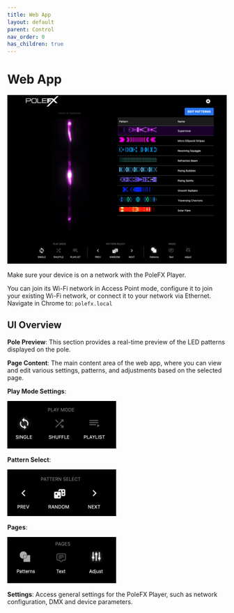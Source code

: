 ```yaml
---
title: Web App
layout: default
parent: Control
nav_order: 0
has_children: true
---
```


# Web App

![App Preview](/assets/server/ui_preview.png)

Make sure your device is on a network with the PoleFX Player. 

You can join its Wi-Fi network in Access Point mode, configure it to join your existing Wi-Fi network, or connect it to your network via Ethernet. Navigate in Chrome to: `polefx.local`

## UI Overview

**Pole Preview**: This section provides a real-time preview of the LED patterns displayed on the pole. 

**Page Content**: The main content area of the web app, where you can view and edit various settings, patterns, and adjustments based on the selected page.

**Play Mode Settings**: 

<img src="/assets/server/playmode.png" alt="Play Mode" width="250">


**Pattern Select**: 

<img src="/assets/server/patterns.png" alt="Patterns" width="250">

**Pages**: 

<img src="/assets/server/pages.png" alt="Pages" width="250">

**Settings**: Access general settings for the PoleFX Player, such as network configuration, DMX and device parameters.


